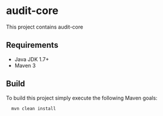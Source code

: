 audit-core
========

This project contains audit-core

## Requirements

 * Java JDK 1.7+
 * Maven 3

## Build

To build this project simply execute the following Maven goals:

```bash
  mvn clean install
```
